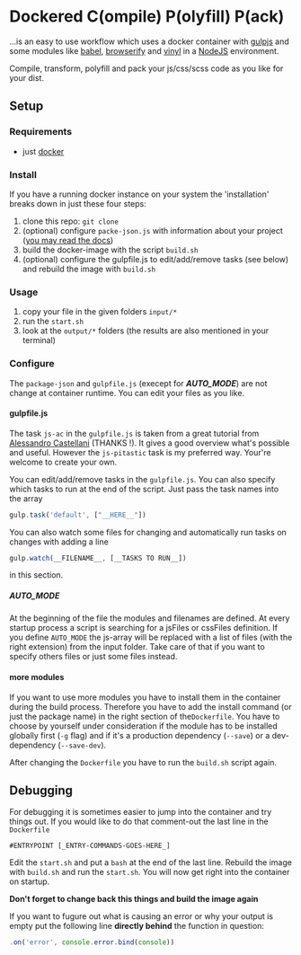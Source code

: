 # Dockered C(ompile) P(olyfill) P(ack)

...is an easy to use workflow which uses a docker container with <a href="https://gulpjs.com/">gulpjs</a> and some modules like <a href="https://babeljs.io">babel</a>, <a href="https://browserify.org">browserify</a> and <a href="https://github.com/gulpjs/vinyl">vinyl</a> in a <a href="https://nodejs.org/">NodeJS</a> environment.

Compile, transform, polyfill and pack your js/css/scss code as you like for your dist.

## Setup

### Requirements

- just <a href="https://docker.io">docker</a>

### Install

If you have a running docker instance on your system the 'installation' breaks down in just these four steps:

1. clone this repo: `git clone`
2. (optional) configure `packe-json.js` with information about your project (<a href="https://docs.npmjs.com/files/package.json">you may read the docs</a>)
3. build the docker-image with the script `build.sh`
4. (optional) configure the gulpfile.js to edit/add/remove tasks (see below) and rebuild the image with `build.sh`

### Usage

1. copy your file in the given folders `input/*`
2. run the `start.sh`
3. look at the `output/*` folders (the results are also mentioned in your terminal)

### Configure

The `package-json` and `gulpfile.js` (execept for ***AUTO_MODE***) are not change at container runtime. You can edit your files as you like.

#### gulpfile.js

The task `js-ac` in the `gulpfile.js` is taken from a great tutorial from <a href="https://www.youtube.com/watch?v=ax0ykSVPufs">Alessandro Castellani</a> (THANKS !). It gives a good overview what's possible and useful. However the `js-pitastic` task is my preferred way. Your're welcome to create your own.

You can edit/add/remove tasks in the `gulpfile.js`. You can also specify which tasks to run at the end of the script. Just pass the task names into the array

```javascript
gulp.task('default', ["__HERE__"])
```

You can also watch some files for changing and automatically run tasks on changes with adding a line

```javascript
gulp.watch(__FILENAME__, [__TASKS TO RUN__])
```

in this section.

##### AUTO_MODE

At the beginning of the file the modules and filenames are defined. At every startup process a script is searching for a jsFiles or cssFiles definition. If you define `AUTO_MODE` the js-array will be replaced with a list of files (with the right extension) from the input folder. Take care of that if you want to specify others files or just some files instead.

#### more modules

If you want to use more modules you have to install them in the container during the build process. Therefore you have to add the install command (or just the package name) in the right section of the`Dockerfile`. You have to choose by yourself under consideration if the module has to be installed globally first (`-g` flag) and if it's a production dependency (`--save`) or a dev-dependency (`--save-dev`).

After changing the `Dockerfile` you have to run the `build.sh` script again.

## Debugging

For debugging it is sometimes easier to jump into the container and try things out. If you would like to do that comment-out the last line in the `Dockerfile`

```
#ENTRYPOINT [_ENTRY-COMMANDS-GOES-HERE_]
```

Edit the `start.sh` and put a `bash` at the end of the last line. Rebuild the image with `build.sh` and run the `start.sh`. You will now get right into the container on startup.

**Don't forget to change back this things and build the image again**

If you want to fugure out what is causing an error or why your output is empty put the following line **directly behind** the function in question:

```javascript
.on('error', console.error.bind(console))
```
